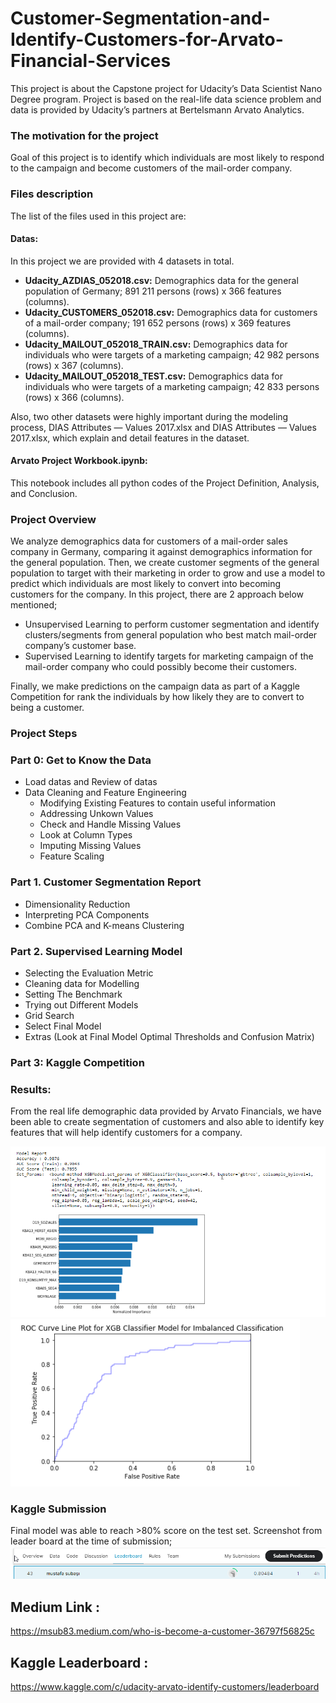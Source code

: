 # Customer-Segmentation-and-Identify-Customers-for-Arvato-Financial-Services
This project is about the Capstone project for Udacity’s Data Scientist Nano Degree program. Project is based on the real-life data science problem and data is provided by Udacity’s partners at Bertelsmann Arvato Analytics. 


### The motivation for the project
Goal of this project is to identify which individuals are most likely to respond to the campaign and become customers of the mail-order company.

### Files description

The list of the files used in this project are:

#### Datas:

In this project we are provided with 4 datasets in total.
 - **Udacity_AZDIAS_052018.csv:** Demographics data for the general population of Germany; 891 211 persons (rows) x 366 features (columns).
 - **Udacity_CUSTOMERS_052018.csv:** Demographics data for customers of a mail-order company; 191 652 persons (rows) x 369 features (columns).
 - **Udacity_MAILOUT_052018_TRAIN.csv:** Demographics data for individuals who were targets of a marketing campaign; 42 982 persons (rows) x 367 (columns).
 - **Udacity_MAILOUT_052018_TEST.csv:** Demographics data for individuals who were targets of a marketing campaign; 42 833 persons (rows) x 366 (columns).

Also, two other datasets were highly important during the modeling process, DIAS Attributes — Values 2017.xlsx and DIAS Attributes — Values 2017.xlsx, which explain and detail features in the dataset.

#### Arvato Project Workbook.ipynb: 

This notebook includes all python codes of the Project Definition, Analysis, and Conclusion.

### Project Overview

We analyze demographics data for customers of a mail-order sales company in Germany, comparing it against demographics information for the general population. Then, we create customer segments of the general population to target with their marketing in order to grow and use a model to predict which individuals are most likely to convert into becoming customers for the company. 
In this project, there are 2 approach below mentioned;

- Unsupervised Learning to perform customer segmentation and identify clusters/segments from general population who best match mail-order company’s customer base.
- Supervised Learning to identify targets for marketing campaign of the mail-order company who could possibly become their customers.

Finally, we make predictions on the campaign data as part of a Kaggle Competition for rank the individuals by how likely they are to convert to being a customer.

### Project Steps

### Part 0: Get to Know the Data
- Load datas and Review of datas
- Data Cleaning and Feature Engineering
    - Modifying Existing Features to contain useful information
    - Addressing Unkown Values
    - Check and Handle Missing Values
    - Look at Column Types
    - Imputing Missing Values
    - Feature Scaling
    
### Part 1. Customer Segmentation Report
- Dimensionality Reduction
- Interpreting PCA Components
- Combine PCA and K-means Clustering

### Part 2. Supervised Learning Model
- Selecting the Evaluation Metric
- Cleaning data for Modelling
- Setting The Benchmark
- Trying out Different Models
- Grid Search
- Select Final Model
- Extras (Look at Final Model Optimal Thresholds and Confusion Matrix)

### Part 3: Kaggle Competition



### Results:

From the real life demographic data provided by Arvato Financials, we have been able to create segmentation of customers and also able to identify key features that will help identify customers for a company.

![Main Page](Images/Results1.png)
![Main Page](Images/Results2.png)


### Kaggle Submission

Final model was able to reach >80% score on the test set. Screenshot from leader board at the time of submission;
![Main Page](Images/KaggleSubmission.png)



## Medium Link :
https://msub83.medium.com/who-is-become-a-customer-36797f56825c

## Kaggle Leaderboard :
https://www.kaggle.com/c/udacity-arvato-identify-customers/leaderboard
